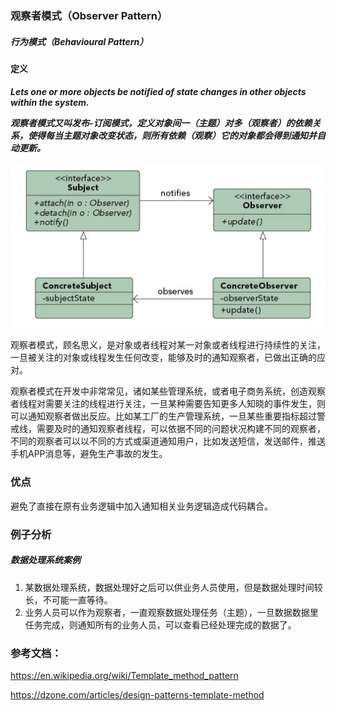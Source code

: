 ### 观察者模式（Observer Pattern）

##### 行为模式（Behavioural Pattern）

#### 定义

***Lets one or more objects be notified of state changes in other objects within the system.***

***观察者模式又叫发布-订阅模式，定义对象间一（主题）对多（观察者）的依赖关系，使得每当主题对象改变状态，则所有依赖（观察）它的对象都会得到通知并自动更新。***

![Observer Pattern UML](https://github.com/nox60/go-design-pattern/blob/master/images/observer_pattern.png)

观察者模式，顾名思义，是对象或者线程对某一对象或者线程进行持续性的关注，一旦被关注的对象或线程发生任何改变，能够及时的通知观察者，已做出正确的应对。

观察者模式在开发中非常常见，诸如某些管理系统，或者电子商务系统，创造观察者线程对需要关注的线程进行关注，一旦某种需要告知更多人知晓的事件发生，则可以通知观察者做出反应。比如某工厂的生产管理系统，一旦某些重要指标超过警戒线，需要及时的通知观察者线程，可以依据不同的问题状况构建不同的观察者，不同的观察者可以以不同的方式或渠道通知用户，比如发送短信，发送邮件，推送手机APP消息等，避免生产事故的发生。

### 优点
避免了直接在原有业务逻辑中加入通知相关业务逻辑造成代码耦合。

### 例子分析

##### 数据处理系统案例
1. 某数据处理系统，数据处理好之后可以供业务人员使用，但是数据处理时间较长，不可能一直等待。
2. 业务人员可以作为观察者，一直观察数据处理任务（主题），一旦数据数据里任务完成，则通知所有的业务人员，可以查看已经处理完成的数据了。


### 参考文档：

https://en.wikipedia.org/wiki/Template_method_pattern

https://dzone.com/articles/design-patterns-template-method